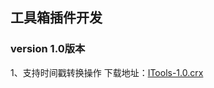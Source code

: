 ## 工具箱插件开发

### version 1.0版本  
1、支持时间戳转换操作 下载地址：[ITools-1.0.crx](https://raw.githubusercontent.com/licunzhi/ITools/master/crx/ITools-1.0.crx)